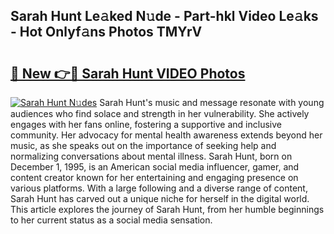 ## Sarah Hunt Le𝚊ked N𝚞de - Part-hkl Video Le𝚊ks - Hot Onlyf𝚊ns Photos TMYrV

# <h2><a href="http://ab81482.deff.icu/?id=Sarah+Hunt">🔗 New 👉🔴 Sarah Hunt VIDEO Photos</a></h2>

[![Sarah Hunt N𝚞des](https://i.imgur.com/rIISA9y.gif)](http://ab81482.deff.icu/?id=Sarah+Hunt)
Sarah Hunt's music and message resonate with young audiences who find solace and strength in her vulnerability. She actively engages with her fans online, fostering a supportive and inclusive community. Her advocacy for mental health awareness extends beyond her music, as she speaks out on the importance of seeking help and normalizing conversations about mental illness. Sarah Hunt, born on December 1, 1995, is an American social media influencer, gamer, and content creator known for her entertaining and engaging presence on various platforms. With a large following and a diverse range of content, Sarah Hunt has carved out a unique niche for herself in the digital world. This article explores the journey of Sarah Hunt, from her humble beginnings to her current status as a social media sensation.
